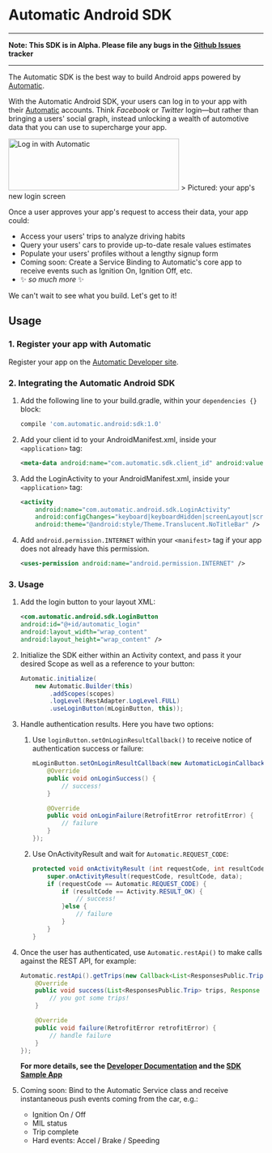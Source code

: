 # Automatic Android SDK

---

**Note: This SDK is in Alpha. Please file any bugs in the [Github Issues](https://github.com/Automatic/automatic-android-sdk/issues) tracker**

---

The Automatic SDK is the best way to build Android apps powered by [Automatic](automatic.com).

With the Automatic Android SDK, your users can log in to your app with their [Automatic](automatic.com) accounts. Think _Facebook_ or _Twitter_ login—but rather than bringing a users' social graph, instead unlocking a wealth of automotive data that you can use to supercharge your app.

<img src='https://github.com/automatic/automatic-android-sdk/blob/master/README/login_button_example.png?raw=true' alt='Log in with Automatic' height='102' width='337'/>
> Pictured: your app's new login screen

Once a user approves your app's request to access their data, your app could:

- Access your users' trips to analyze driving habits
- Query your users' cars to provide up-to-date resale values estimates
- Populate your users' profiles without a lengthy signup form
- Coming soon: Create a Service Binding to Automatic's core app to receive events such as Ignition On, Ignition Off, etc.
- :sparkles: _so much more_ :sparkles:

We can't wait to see what you build. Let's get to it!

## Usage

### 1. Register your app with Automatic

Register your app on the [Automatic Developer site][developers].

### 2. Integrating the Automatic Android SDK

1. Add the following line to your build.gradle, within your `dependencies {}` block:
	```gradle
	compile 'com.automatic.android:sdk:1.0'
	```

2. Add your client id to your AndroidManifest.xml, inside your `<application>` tag:
	```xml
	<meta-data android:name="com.automatic.sdk.client_id" android:value="your_client_id" />	
	```

3. Add the LoginActivity to your AndroidManifest.xml, inside your `<application>` tag:
	```xml
	<activity
        android:name="com.automatic.android.sdk.LoginActivity"
        android:configChanges="keyboard|keyboardHidden|screenLayout|screenSize|orientation"
        android:theme="@android:style/Theme.Translucent.NoTitleBar" />
	```

4. Add `android.permission.INTERNET` within your `<manifest>` tag if your app does not already have this permission.
	```xml
	<uses-permission android:name="android.permission.INTERNET" />
	```

### 3. Usage

1.  Add the login button to your layout XML:
	```xml
	<com.automatic.android.sdk.LoginButton
    android:id="@+id/automatic_login"
    android:layout_width="wrap_content"
    android:layout_height="wrap_content" />
	``` 

2. Initialize the SDK either within an Activity context, and pass it your desired Scope as well as a reference to your button:
	```java
	Automatic.initialize(
        new Automatic.Builder(this)
            .addScopes(scopes)
            .logLevel(RestAdapter.LogLevel.FULL)
            .useLoginButton(mLoginButton, this));
	```

3. Handle authentication results.  Here you have two options:

	1. Use `loginButton.setOnLoginResultCallback()` to receive notice of authentication success or failure:
		```java
		mLoginButton.setOnLoginResultCallback(new AutomaticLoginCallbacks() {
            @Override
            public void onLoginSuccess() {
                // success!
            }

            @Override
            public void onLoginFailure(RetrofitError retrofitError) {
                // failure
            }
        });
		```

	2. Use OnActivityResult and wait for `Automatic.REQUEST_CODE`:
		```java
	    protected void onActivityResult (int requestCode, int resultCode, Intent data) {
	        super.onActivityResult(requestCode, resultCode, data);
	        if (requestCode == Automatic.REQUEST_CODE) {
	            if (resultCode == Activity.RESULT_OK) {
	                // success!
	            }else {
	            	// failure
	            }
	        }
	    }
	    ```

4. Once the user has authenticated, use `Automatic.restApi()` to make calls against the REST API, for example:
	```java
	Automatic.restApi().getTrips(new Callback<List<ResponsesPublic.Trip>>() {
        @Override
        public void success(List<ResponsesPublic.Trip> trips, Response response) {
            // you got some trips!
        }

        @Override
        public void failure(RetrofitError retrofitError) {
            // handle failure
        }
    });

	```

	**For more details, see the [Developer Documentation][api-docs] and the [SDK Sample App][sample-app]**

5. Coming soon: Bind to the Automatic Service class and receive instantaneous push events coming from the car, e.g.:
	- Ignition On / Off
	- MIL status
	- Trip complete
	- Hard events: Accel / Brake / Speeding

[developers]: https://developer.automatic.com
[api-docs]: https://developer.automatic.com/documentation/
[sample-app]: https://github.com/Automatic/automatic-android-sdk/tree/master/samples/AutomaticSDKSampleApp
